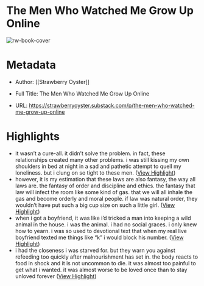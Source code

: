 # The Men Who Watched Me Grow Up Online

![rw-book-cover](https://substack-post-media.s3.amazonaws.com/public/images/67eef26c-3785-4d05-a00c-94e1ec239712_1504x1000.jpeg)

# Metadata
- Author: [[Strawberry Oyster]]
- Full Title: The Men Who Watched Me Grow Up Online

- URL: https://strawberryoyster.substack.com/p/the-men-who-watched-me-grow-up-online

# Highlights
- it wasn’t a cure-all. it didn’t solve the problem. in fact, these relationships created many other problems. i was still kissing my own shoulders in bed at night in a sad and pathetic attempt to quell my loneliness. but i clung on so tight to these men. ([View Highlight](https://read.readwise.io/read/01hgjjk7eensp2z4dzdsghwg93))
- however, it is my estimation that these laws are also fantasy, the way all laws are. the fantasy of order and discipline and ethics. the fantasy that law will infect the room like some kind of gas. that we will all inhale the gas and become orderly and moral people. if law was natural order, they wouldn’t have put such a big cup size on such a little girl. ([View Highlight](https://read.readwise.io/read/01hgjjjkbj9nh4f50qbvy36anp))
- when i got a boyfriend, it was like i’d tricked a man into keeping a wild animal in the house. i was the animal. i had no social graces. i only knew how to yearn. i was so used to devotional text that when my real live boyfriend texted me things like “k” i would block his number. ([View Highlight](https://read.readwise.io/read/01hgjk11v79gxedffspa9p68nb))
- i had the closeness i was starved for. but they warn you against refeeding too quickly after malnourishment has set in. the body reacts to food in shock and it is not uncommon to die. it was almost too painful to get what i wanted. it was almost worse to be loved once than to stay unloved forever ([View Highlight](https://read.readwise.io/read/01hgjk1bbxyxzcrgsfn2y8bgh0))
